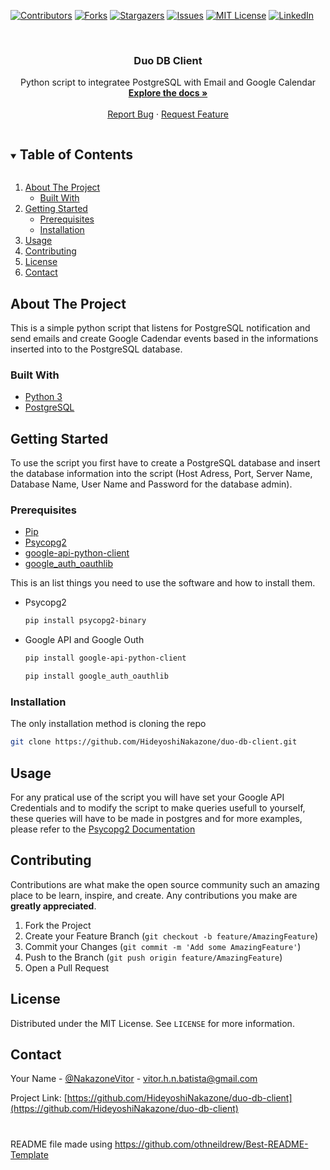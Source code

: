 <!--
*** Thanks for checking out the Best-README-Template. If you have a suggestion
*** that would make this better, please fork the repo and create a pull request
*** or simply open an issue with the tag "enhancement".
*** Thanks again! Now go create something AMAZING! :D
***
***
***
*** To avoid retyping too much info. Do a search and replace for the following:
*** HideyoshiNakazone, duo-db-client, NakazoneVitor, vitor.h.n.batista@gmail.com, project_title, project_description
-->



<!-- PROJECT SHIELDS -->
<!--
*** I'm using markdown "reference style" links for readability.
*** Reference links are enclosed in brackets [ ] instead of parentheses ( ).
*** See the bottom of this document for the declaration of the reference variables
*** for contributors-url, forks-url, etc. This is an optional, concise syntax you may use.
*** https://www.markdownguide.org/basic-syntax/#reference-style-links
-->
[![Contributors][contributors-shield]][contributors-url]
[![Forks][forks-shield]][forks-url]
[![Stargazers][stars-shield]][stars-url]
[![Issues][issues-shield]][issues-url]
[![MIT License][license-shield]][license-url]
[![LinkedIn][linkedin-shield]][linkedin-url]



<!-- PROJECT LOGO -->
<br />
<p align="center">
  <h3 align="center">Duo DB Client</h3>

  <p align="center">
    Python script to integratee PostgreSQL with Email and Google Calendar
    <br />
    <a href="https://github.com/HideyoshiNakazone/duo-db-client"><strong>Explore the docs »</strong></a>
    <br />
    <br />
    <a href="https://github.com/HideyoshiNakazone/duo-db-client/issues">Report Bug</a>
    ·
    <a href="https://github.com/HideyoshiNakazone/duo-db-client/issues">Request Feature</a>
  </p>
</p>



<!-- TABLE OF CONTENTS -->
<details open="open">
  <summary><h2 style="display: inline-block">Table of Contents</h2></summary>
  <ol>
    <li>
      <a href="#about-the-project">About The Project</a>
      <ul>
        <li><a href="#built-with">Built With</a></li>
      </ul>
    </li>
    <li>
      <a href="#getting-started">Getting Started</a>
      <ul>
        <li><a href="#prerequisites">Prerequisites</a></li>
        <li><a href="#installation">Installation</a></li>
      </ul>
    </li>
    <li><a href="#usage">Usage</a></li>
    <li><a href="#contributing">Contributing</a></li>
    <li><a href="#license">License</a></li>
    <li><a href="#contact">Contact</a></li>
  </ol>
</details>



<!-- ABOUT THE PROJECT -->
## About The Project

This is a simple python script that listens for PostgreSQL notification and send emails and create Google Cadendar events based in the informations inserted into to the PostgreSQL database.


### Built With

* [Python 3](https://www.python.org/download/releases/3.0/)
* [PostgreSQL](https://www.postgresql.org/)

<!-- GETTING STARTED -->
## Getting Started

To use the script you first have to create a PostgreSQL database and insert the database information into the script (Host Adress, Port, Server Name, Database Name, User Name and Password for the database admin).

### Prerequisites

* [Pip](https://pypi.org/project/pip/)
* [Psycopg2](https://www.psycopg.org/docs/)
* [google-api-python-client](https://github.com/googleapis/google-api-python-client)
* [google_auth_oauthlib](https://pypi.org/project/google-auth-oauthlib/)

This is an list things you need to use the software and how to install them.

* Psycopg2

  ```sh
  pip install psycopg2-binary
  ```
* Google API and Google Outh

  ```sh
  pip install google-api-python-client
  ```
  ```sh
  pip install google_auth_oauthlib
  ```

### Installation

The only installation method is cloning the repo
   ```sh
   git clone https://github.com/HideyoshiNakazone/duo-db-client.git
   ```

<!-- USAGE EXAMPLES -->
## Usage

For any pratical use of the script you will have set your Google API Credentials and to modify the script to make queries usefull to yourself, these queries will have to be made in postgres and for more examples, please refer to the [Psycopg2 Documentation](https://www.psycopg.org/docs/)

<!-- CONTRIBUTING -->
## Contributing

Contributions are what make the open source community such an amazing place to be learn, inspire, and create. Any contributions you make are **greatly appreciated**.

1. Fork the Project
2. Create your Feature Branch (`git checkout -b feature/AmazingFeature`)
3. Commit your Changes (`git commit -m 'Add some AmazingFeature'`)
4. Push to the Branch (`git push origin feature/AmazingFeature`)
5. Open a Pull Request



<!-- LICENSE -->
## License

Distributed under the MIT License. See `LICENSE` for more information.



<!-- CONTACT -->
## Contact

Your Name - [@NakazoneVitor](https://twitter.com/NakazoneVitor) - vitor.h.n.batista@gmail.com

Project Link: [https://github.com/HideyoshiNakazone/duo-db-client](https://github.com/HideyoshiNakazone/duo-db-client)

#

README file made using https://github.com/othneildrew/Best-README-Template

<!-- MARKDOWN LINKS & IMAGES -->
<!-- https://www.markdownguide.org/basic-syntax/#reference-style-links -->
[contributors-shield]: https://img.shields.io/github/contributors/HideyoshiNakazone/duo-db-client.svg?style=for-the-badge
[contributors-url]: https://github.com/HideyoshiNakazone/duo-db-client/graphs/contributors
[forks-shield]: https://img.shields.io/github/forks/HideyoshiNakazone/duo-db-client.svg?style=for-the-badge
[forks-url]: https://github.com/HideyoshiNakazone/duo-db-client/network/members
[stars-shield]: https://img.shields.io/github/stars/HideyoshiNakazone/duo-db-client.svg?style=for-the-badge
[stars-url]: https://github.com/HideyoshiNakazone/duo-db-client/stargazers
[issues-shield]: https://img.shields.io/github/issues/HideyoshiNakazone/duo-db-client.svg?style=for-the-badge
[issues-url]: https://github.com/HideyoshiNakazone/duo-db-client/issues
[license-shield]: https://img.shields.io/github/license/HideyoshiNakazone/duo-db-client.svg?style=for-the-badge
[license-url]: https://github.com/HideyoshiNakazone/duo-db-client/blob/master/LICENSE.txt
[linkedin-shield]: https://img.shields.io/badge/-LinkedIn-black.svg?style=for-the-badge&logo=linkedin&colorB=555
[linkedin-url]: https://linkedin.com/in/HideyoshiNakazone
